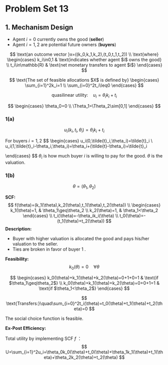 # Problem Set 13

## 1. Mechanism Design

* Agent $i=0$ currently owns the good (**seller**)
* Agent $i=1,2$ are potential future owners (**buyers**)

$$
\text{an outcome vector }x=((k_0,k_1,k_2),(t_0,t_1,t_2)) \\
\text{where}
\begin{cases}
k_i\in0,1 & \text{indicates whether agent $i$ owns the good} \\
t_i\in\mathbb{R} & \text{net monetary transfers to agent $i$}
\end{cases}
$$

$$
\text{The set of feasible allocations $X$ is defined by}
\begin{cases}
\sum_{i=1}^2k_i=1 \\
\sum_{i=0}^2t_i\leq0
\end{cases}
$$

$$
\text{quasilinear utility:}\quad u_i=\theta_ik_i+t_i
$$

$$
\begin{cases}
\theta_0=0 \\
\Theta_1=\Theta_2\sim[0,1]
\end{cases}
$$

### 1(a)

$$
u_i(k_i,t_i,\theta_i)=\theta_ik_i+t_i
$$

For buyers $i=1,2$ 
$$
\begin{cases}
u_i(0,\tilde{t}_i,\theta_i)=\tilde{t}_i \\
u_i(1,\tilde{t}_i-\theta_i,\theta_i)=\theta_i+(\tilde{t}-\theta_i)=\tilde{t}_i

\end{cases}
$$
$\theta_i$ is how much buyer $i$ is willing to pay for the good. $\theta$ is the valuation.

### 1(b)

$$
\theta=(\theta_1,\theta_2) 
$$

**SCF:**
$$
f(\theta)=(k_1(\theta),k_2(\theta),t_1(\theta),t_2(\theta)) \\
\begin{cases}
k_1(\theta)=1, & \theta_1\geq\theta_2 \\
k_2(\theta)=1, & \theta_1<\theta_2
\end{cases} \\
t_i(\theta)=-\theta_ik_i(\theta) \\
t_0(\theta)=-(t_1(\theta)+t_2(\theta))
$$
**Description:**

* Buyer with higher valuation is allocated the good and pays his/her valuation to the seller.
* Ties are broken in favor of buyer $1$ .

**Feasibility:**
$$
k_0(\theta)=0\quad\forall\theta
$$

$$
\begin{cases}
k_0(\theta)+k_1(\theta)+k_2(\theta)=0+1+0=1 & \text{if $\theta_1\geq\theta_2$} \\
k_0(\theta)+k_1(\theta)+k_2(\theta)=0+0+1=1 & \text{if $\theta_1<\theta_2$}
\end{cases}
$$

$$
\text{Transfers:}\quad\sum_{i=0}^2t_i(\theta)=t_0(\theta)+t_1(\theta)+t_2(\theta)=0
$$

The social choice function is feasible.

**Ex-Post Efficiency:**

Total utility by implementing SCF $f$ ：
$$
U=\sum_{i=1}^2u_i=\theta_0k_0(\theta)+t_0(\theta)+\theta_1k_1(\theta)+t_1(\theta)+\theta_2k_2(\theta)+t_2(\theta)
$$
